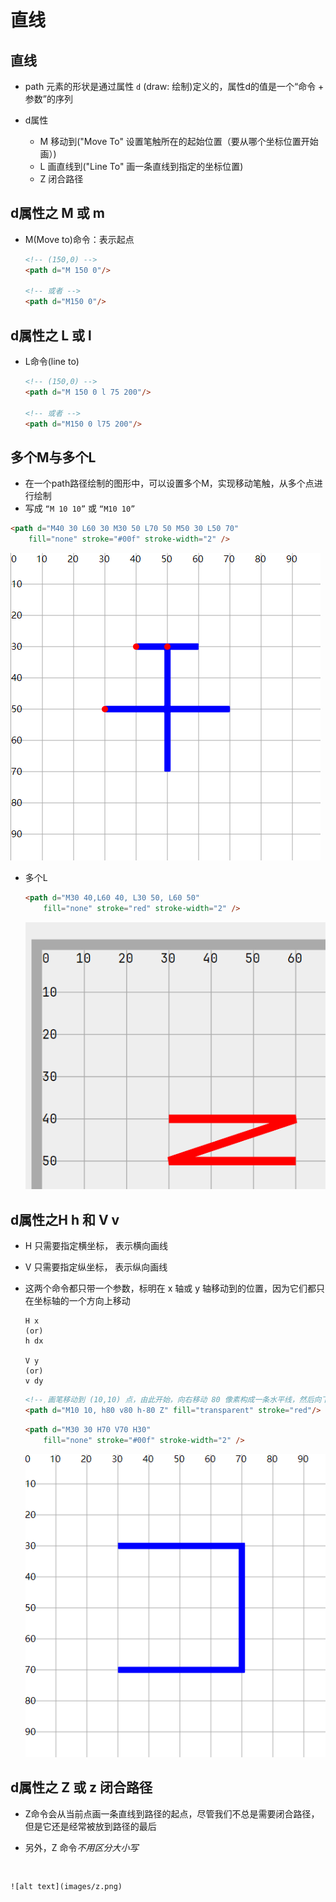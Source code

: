 # 直线

## 直线

+ path 元素的形状是通过属性 `d` (draw: 绘制)定义的，属性d的值是一个“命令 + 参数”的序列

+ d属性

  + M 移动到("Move To" 设置笔触所在的起始位置（要从哪个坐标位置开始画）)
  + L 画直线到("Line To" 画一条直线到指定的坐标位置)
  + Z 闭合路径

## d属性之 M 或 m

+ M(Move to)命令：表示起点

  ```html
  <!-- (150,0) -->
  <path d="M 150 0"/>

  <!-- 或者 -->
  <path d="M150 0"/>
  ```

## d属性之 L 或 l

+ L命令(line to)

  ```html
  <!-- (150,0) -->
  <path d="M 150 0 l 75 200"/>

  <!-- 或者 -->
  <path d="M150 0 l75 200"/>
  ```

## 多个M与多个L

+  在一个path路径绘制的图形中，可以设置多个M，实现移动笔触，从多个点进行绘制
+  写成 `“M 10 10”` 或 `“M10 10”`

  ```html
  <path d="M40 30 L60 30 M30 50 L70 50 M50 30 L50 70"
      fill="none" stroke="#00f" stroke-width="2" />
  ```

  ![alt text](images/多个M.png)

+ 多个L

  ```html
  <path d="M30 40,L60 40, L30 50, L60 50"
      fill="none" stroke="red" stroke-width="2" />
  ```

  ![alt text](images/多个L.png)

## d属性之H h 和 V v

+ H 只需要指定横坐标， 表示横向画线
+ V 只需要指定纵坐标， 表示纵向画线
+ 这两个命令都只带一个参数，标明在 x 轴或 y 轴移动到的位置，因为它们都只在坐标轴的一个方向上移动

  ```
  H x
  (or)
  h dx

  V y
  (or)
  v dy
  ```

  ```html
  <!-- 画笔移动到 (10,10) 点，由此开始，向右移动 80 像素构成一条水平线，然后向下移动 80 像素，然后向左移动 80 像素，然后再回到起点 -->
  <path d="M10 10, h80 v80 h-80 Z" fill="transparent" stroke="red"/>
  ```

  ```html
  <path d="M30 30 H70 V70 H30"
      fill="none" stroke="#00f" stroke-width="2" />
  ```

  ![alt text](images/hv.png)

## d属性之 Z 或 z 闭合路径

+ Z命令会从当前点画一条直线到路径的起点，尽管我们不总是需要闭合路径，但是它还是经常被放到路径的最后
+ 另外，Z 命令*不用区分大小写*

  ```html
 <path d="M30 30 H70 V70 H30 Z"
      fill="none" stroke="#00f" stroke-width="2" />
  ```

  ![alt text](images/z.png)

